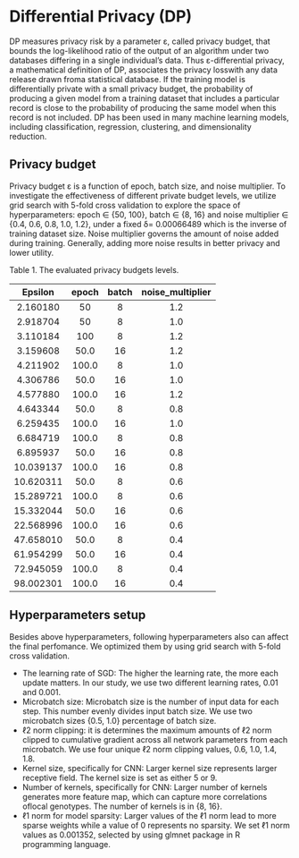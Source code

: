# Differential Privacy (DP)
DP measures privacy risk by a parameter ε, called privacy budget, that bounds the log-likelihood ratio of the output of an algorithm under two databases differing in a single individual’s data. Thus ε-differential privacy, a mathematical definition of DP, associates the privacy losswith any data release drawn froma statistical database. If the training model is differentially private with a small privacy budget, the probability of producing a given model from a training dataset that includes a particular record is close to the probability of producing the same model when this record is not included. DP has been used in many machine learning models, including classification, regression, clustering, and dimensionality reduction.

## Privacy budget
Privacy budget ε is a function of epoch, batch size, and noise multiplier. To investigate the effectiveness of different private budget levels, we utilize grid search with 5-fold cross validation to explore the space of hyperparameters: epoch ∈ {50, 100}, batch ∈ {8, 16} and noise multiplier ∈ {0.4, 0.6, 0.8, 1.0, 1.2}, under a fixed δ= 0.00066489 which is the inverse of training dataset size. Noise multiplier governs the amount of noise added during training. Generally, adding more noise results in better privacy and lower utility.

Table 1. The evaluated privacy budgets levels.

|  Epsilon  	| epoch 	| batch 	| noise_multiplier 	|
|:---------:  |:-----:	|:-----:	|:----------------:	|
| 2.160180  	| 50    	|   8   	|        1.2       	|
| 2.918704  	| 50    	|   8   	|        1.0       	|
| 3.110184  	| 100   	|   8   	|        1.2       	|
| 3.159608  	| 50.0  	|   16  	|        1.2       	|
| 4.211902  	| 100.0 	|   8   	|        1.0       	|
| 4.306786  	| 50.0  	|   16  	|        1.0       	|
| 4.577880  	| 100.0 	|   16  	|        1.2       	|
| 4.643344  	| 50.0  	|   8   	|        0.8       	|
| 6.259435  	| 100.0 	|   16  	|        1.0       	|
| 6.684719  	| 100.0 	|   8   	|        0.8       	|
| 6.895937  	| 50.0  	|   16  	|        0.8       	|
| 10.039137 	| 100.0 	|   16  	|        0.8       	|
| 10.620311 	| 50.0  	|   8   	|        0.6       	|
| 15.289721 	| 100.0 	|   8   	|        0.6       	|
| 15.332044 	| 50.0  	|   16  	|        0.6       	|
| 22.568996 	| 100.0 	|   16  	|        0.6       	|
| 47.658010 	| 50.0  	|   8   	|        0.4       	|
| 61.954299 	| 50.0  	|   16  	|        0.4       	|
| 72.945059 	| 100.0 	|   8   	|        0.4       	|
| 98.002301 	| 100.0 	|   16  	|        0.4       	|


## Hyperparameters setup
Besides above hyperparameters, following hyperparameters also can affect the final perfomance. We optimized them by using grid search with 5-fold cross validation. 
* The learning rate of SGD: The higher the learning rate, the more each update matters. In our study, we use two different learning rates, 0.01 and 0.001.
* Microbatch size: Microbatch size is the number of input data for each step. This number evenly divides input batch size. We use two microbatch sizes {0.5, 1.0} percentage of batch size.
* ℓ2 norm clipping: it is determines the maximum amounts of ℓ2 norm clipped to cumulative gradient across all network parameters from each microbatch. We use four unique ℓ2 norm clipping values, 0.6, 1.0, 1.4, 1.8.
* Kernel size, specifically for CNN: Larger kernel size represents larger receptive field. The kernel size is set as either 5 or 9. 
* Number of kernels, specifically for CNN: Larger number of kernels generates more feature map, which can capture more correlations oflocal genotypes. The number of kernels is in {8, 16}.
* ℓ1 norm for model sparsity: Larger values of the ℓ1 norm lead to more sparse weights while a value of 0 represents no sparsity. We set ℓ1 norm values as 0.001352, selected by using glmnet package in R programming language.
